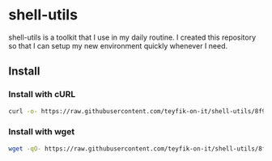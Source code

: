 # shell-utils

shell-utils is a toolkit that I use in my daily routine. I created this
repository so that I can setup my new environment quickly whenever I need.

## Install

### Install with cURL

```sh
curl -o- https://raw.githubusercontent.com/teyfik-on-it/shell-utils/8f9dddf83bba741e71e4a4d8cb9fb7aa84fab3da/install.sh | bash
```

### Install with wget

```sh
wget -qO- https://raw.githubusercontent.com/teyfik-on-it/shell-utils/8f9dddf83bba741e71e4a4d8cb9fb7aa84fab3da/install.sh | bash
```
